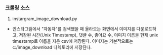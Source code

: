 ### 크롤링 소스

1. instargram_image_download.py
- 인스타그램에서 "자동차"를 검색했을 때 올라오는 화면에서 이미지를 다운로드하고,
  저장된 시간(Unix Timestamp), 댓글 수, 좋아요 수, 이미지 이름을 
  현재 unix timestamp로 이름을 지은 csv에 저장된다.
  이미지는 기본적으로는 c:/image_download 디렉토리에 저장된다.
  
